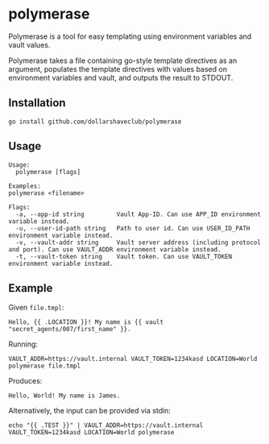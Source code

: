 # polymerase 

Polymerase is a tool for easy templating using environment variables and vault values. 

Polymerase takes a file containing go-style template directives as an argument, populates the template directives with values based on environment variables and vault, and outputs the result to STDOUT. 

## Installation 

```
go install github.com/dollarshaveclub/polymerase 
```

## Usage

```
Usage:
  polymerase [flags]

Examples:
polymerase <filename>

Flags:
  -a, --app-id string         Vault App-ID. Can use APP_ID environment variable instead.
  -u, --user-id-path string   Path to user id. Can use USER_ID_PATH environment variable instead.
  -v, --vault-addr string     Vault server address (including protocol and port). Can use VAULT_ADDR environment variable instead.
  -t, --vault-token string    Vault token. Can use VAULT_TOKEN environment variable instead.
```

## Example 


Given `file.tmpl`:

```
Hello, {{ .LOCATION }}! My name is {{ vault "secret_agents/007/first_name" }}.
```

Running:

```
VAULT_ADDR=https://vault.internal VAULT_TOKEN=1234kasd LOCATION=World polymerase file.tmpl
```

Produces:

```
Hello, World! My name is James.
```

Alternatively, the input can be provided via stdin:

```
echo "{{ .TEST }}" | VAULT_ADDR=https://vault.internal VAULT_TOKEN=1234kasd LOCATION=World polymerase
```

